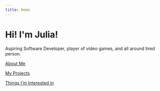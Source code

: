 ```yaml
---
title: Home
---
```


# Hi! I'm Julia!

Aspiring Software Developer, player of video games, and all around tired person.

[About Me](https://juliayu2002.github.io/about)

[My Projects](https://juliayu2002.github.io/projects)

[Things I'm Interested in](https://juliayu2002.github.io/interests)
